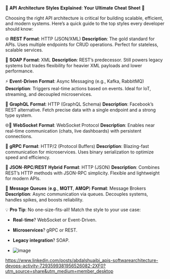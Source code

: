 

🚀 𝐀𝐏𝐈 𝐀𝐫𝐜𝐡𝐢𝐭𝐞𝐜𝐭𝐮𝐫𝐞 𝐒𝐭𝐲𝐥𝐞𝐬 𝐄𝐱𝐩𝐥𝐚𝐢𝐧𝐞𝐝: 𝐘𝐨𝐮𝐫 𝐔𝐥𝐭𝐢𝐦𝐚𝐭𝐞 𝐂𝐡𝐞𝐚𝐭 𝐒𝐡𝐞𝐞𝐭 🚀 
 
Choosing the right API architecture is critical for building scalable, efficient, and modern systems. Here’s a quick guide to the top styles every developer should know: 
 
 
 🌐 𝐑𝐄𝐒𝐓 
𝐅𝐨𝐫𝐦𝐚𝐭: HTTP (JSON/XML) 
𝐃𝐞𝐬𝐜𝐫𝐢𝐩𝐭𝐢𝐨𝐧: The gold standard for APIs. Uses multiple endpoints for CRUD operations. Perfect for stateless, scalable services. 
 
 🧼 𝐒𝐎𝐀𝐏 
𝐅𝐨𝐫𝐦𝐚𝐭: XML 
𝐃𝐞𝐬𝐜𝐫𝐢𝐩𝐭𝐢𝐨𝐧: REST’s predecessor. Still powers legacy systems but trades flexibility for heavier XML payloads and lower performance. 
 
 ⚡ 𝐄𝐯𝐞𝐧𝐭-𝐃𝐫𝐢𝐯𝐞𝐧 
𝐅𝐨𝐫𝐦𝐚𝐭: Async Messaging (e.g., Kafka, RabbitMQ) 
𝐃𝐞𝐬𝐜𝐫𝐢𝐩𝐭𝐢𝐨𝐧: Triggers real-time actions based on events. Ideal for IoT, streaming, and decoupled microservices. 
 
 🎯 𝐆𝐫𝐚𝐩𝐡𝐐𝐋 
𝐅𝐨𝐫𝐦𝐚𝐭: HTTP (GraphQL Schema) 
𝐃𝐞𝐬𝐜𝐫𝐢𝐩𝐭𝐢𝐨𝐧: Facebook’s REST alternative. Fetch precise data with a single endpoint and a strong type system. 
 
 🌐💬 𝐖𝐞𝐛𝐒𝐨𝐜𝐤𝐞𝐭 
𝐅𝐨𝐫𝐦𝐚𝐭: WebSocket Protocol 
𝐃𝐞𝐬𝐜𝐫𝐢𝐩𝐭𝐢𝐨𝐧: Enables near real-time communication (chats, live dashboards) with persistent connections. 
 
 🚄 𝐠𝐑𝐏𝐂 
𝐅𝐨𝐫𝐦𝐚𝐭: HTTP/2 (Protocol Buffers) 
𝐃𝐞𝐬𝐜𝐫𝐢𝐩𝐭𝐢𝐨𝐧: Blazing-fast communication for microservices. Uses binary serialization to optimize speed and efficiency. 
 
 🤝 𝐉𝐒𝐎𝐍-𝐑𝐏𝐂/𝐑𝐄𝐒𝐓 𝐇𝐲𝐛𝐫𝐢𝐝 
𝐅𝐨𝐫𝐦𝐚𝐭: HTTP (JSON) 
𝐃𝐞𝐬𝐜𝐫𝐢𝐩𝐭𝐢𝐨𝐧: Combines REST’s HTTP methods with JSON-RPC simplicity. Flexible and lightweight for modern APIs. 
 
 📨 𝐌𝐞𝐬𝐬𝐚𝐠𝐞 𝐐𝐮𝐞𝐮𝐞𝐬 (𝐞.𝐠., 𝐌𝐐𝐓𝐓, 𝐀𝐌𝐐𝐏) 
𝐅𝐨𝐫𝐦𝐚𝐭: Message Brokers 
𝐃𝐞𝐬𝐜𝐫𝐢𝐩𝐭𝐢𝐨𝐧: Async communication via queues. Decouples systems, handles spikes, and boosts reliability. 
 
 
💡 𝐏𝐫𝐨 𝐓𝐢𝐩: No one-size-fits-all! Match the style to your use case: 
- 𝐑𝐞𝐚𝐥-𝐭𝐢𝐦𝐞? WebSocket or Event-Driven. 
- 𝐌𝐢𝐜𝐫𝐨𝐬𝐞𝐫𝐯𝐢𝐜𝐞𝐬? gRPC or REST. 
- 𝐋𝐞𝐠𝐚𝐜𝐲 𝐢𝐧𝐭𝐞𝐠𝐫𝐚𝐭𝐢𝐨𝐧? SOAP.

- ![image](https://github.com/user-attachments/assets/fb0dccb2-7742-4495-8b5b-ffdabeefada9)

 
 https://www.linkedin.com/posts/abdalshuaibi_apis-softwarearchitecture-devops-activity-7293599381956526082-2XF0?utm_source=share&utm_medium=member_desktop
 





